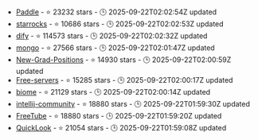 - [Paddle](https://github.com/PaddlePaddle/Paddle) - ⭐ 23232 stars - 🕒 2025-09-22T02:02:54Z updated
- [starrocks](https://github.com/StarRocks/starrocks) - ⭐ 10686 stars - 🕒 2025-09-22T02:02:53Z updated
- [dify](https://github.com/langgenius/dify) - ⭐ 114573 stars - 🕒 2025-09-22T02:02:32Z updated
- [mongo](https://github.com/mongodb/mongo) - ⭐ 27566 stars - 🕒 2025-09-22T02:01:47Z updated
- [New-Grad-Positions](https://github.com/SimplifyJobs/New-Grad-Positions) - ⭐ 14930 stars - 🕒 2025-09-22T02:00:59Z updated
- [Free-servers](https://github.com/Pawdroid/Free-servers) - ⭐ 15285 stars - 🕒 2025-09-22T02:00:17Z updated
- [biome](https://github.com/biomejs/biome) - ⭐ 21129 stars - 🕒 2025-09-22T02:00:14Z updated
- [intellij-community](https://github.com/JetBrains/intellij-community) - ⭐ 18880 stars - 🕒 2025-09-22T01:59:30Z updated
- [FreeTube](https://github.com/FreeTubeApp/FreeTube) - ⭐ 18880 stars - 🕒 2025-09-22T01:59:20Z updated
- [QuickLook](https://github.com/QL-Win/QuickLook) - ⭐ 21054 stars - 🕒 2025-09-22T01:59:08Z updated

